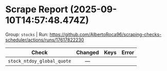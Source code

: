 # Scrape Report (2025-09-10T14:57:48.474Z)

Group: `stocks`  |  Run: https://github.com/AlbertoRoca96/scraping-checks-scheduler/actions/runs/17617822230

| Check | Changed | Keys | Error |
|---|:---:|:--|:--|
| `stock_ntdoy_global_quote` | — |  |  |
